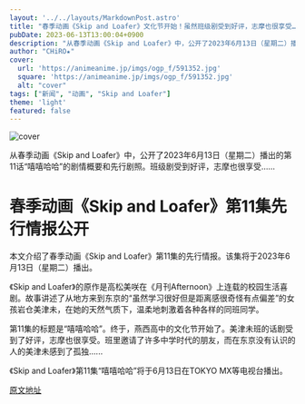 ```yaml
---
layout: '../../layouts/MarkdownPost.astro'
title: "春季动画《Skip and Loafer》文化节开始！虽然班级剧受到好评，志摩也很享受……第11话先行剧照发布"
pubDate: 2023-06-13T13:00:04+0900
description: "从春季动画《Skip and Loafer》中，公开了2023年6月13日（星期二）播出的第11话“嘻嘻哈哈”的剧情概要和先行剧照。"
author: "CHiRO★"
cover:
  url: 'https://animeanime.jp/imgs/ogp_f/591352.jpg'
  square: 'https://animeanime.jp/imgs/ogp_f/591352.jpg'
  alt: "cover"
tags: ["新闻", "动画", "Skip and Loafer"]
theme: 'light'
featured: false
---
```


![cover](https://animeanime.jp/imgs/ogp_f/591352.jpg)

从春季动画《Skip and Loafer》中，公开了2023年6月13日（星期二）播出的第11话“嘻嘻哈哈”的剧情概要和先行剧照。班级剧受到好评，志摩也很享受……

# 春季动画《Skip and Loafer》第11集先行情报公开

本文介绍了春季动画《Skip and Loafer》第11集的先行情报。该集将于2023年6月13日（星期二）播出。

《Skip and Loafer》的原作是高松美咲在《月刊Afternoon》上连载的校园生活喜剧。故事讲述了从地方来到东京的“虽然学习很好但是距离感很奇怪有点偏差”的女孩岩仓美津未，在她的天然气质下，温柔地刺激着各种各样的同班同学。

第11集的标题是“嘻嘻哈哈”。终于，燕西高中的文化节开始了。美津未班的话剧受到了好评，志摩也很享受。班里邀请了许多中学时代的朋友，而在东京没有认识的人的美津未感到了孤独......

《Skip and Loafer》第11集“嘻嘻哈哈”将于6月13日在TOKYO MX等电视台播出。

  [原文地址](https://animeanime.jp/article/2023/06/13/77892.html)